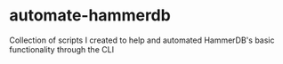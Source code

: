 # automate-hammerdb
Collection of scripts I created to help and automated HammerDB's basic functionality through the CLI
